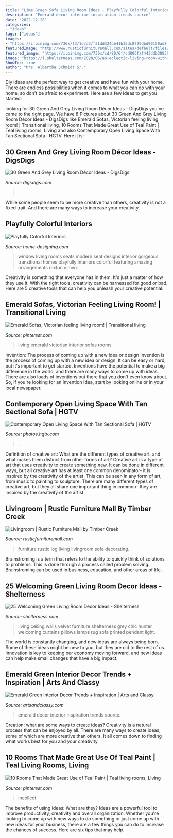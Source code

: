 ```yaml
---
title: "Lime Green Sofa Living Room Ideas - Playfully Colorful Interiors"
description: "Emerald decor interior inspiration trends source"
date: "2022-12-28"
categories:
- "ideas"
tags: ["ideas"]
images:
- "https://i.pinimg.com/736x/f3/1d/d3/f31dd334bb41b15dc8729dbd90150ad8.jpg"
featuredImage: "http://www.rusticfurnituremall.com/sites/default/files/imagecache/product_full/LR02-Log-Livingroom_group.jpg"
featured_image: "https://i.pinimg.com/736x/cd/80/6f/cd806faf443ddb388391c46123f74015.jpg"
image: "https://i.shelterness.com/2020/06/an-eclectic-living-room-with-a-green-ceiling-and-green-crushed-velvet-on-the-walls-plus-modern-furniture.jpg"
ShowToc: true
author: "Mrs. Albertha Schmidt Sr."
---
```



Diy ideas are the perfect way to get creative and have fun with your home. There are endless possibilities when it comes to what you can do with your home, so don't be afraid to experiment. Here are a few ideas to get you started:

	

		
looking for 30 Green And Grey Living Room Décor Ideas - DigsDigs you've came to the right page. We have 8 Pictures about 30 Green And Grey Living Room Décor Ideas - DigsDigs like Emerald Sofas, Victorian feeling living room! | Transitional living, 10 Rooms That Made Great Use of Teal Paint | Teal living rooms, Living and also Contemporary Open Living Space With Tan Sectional Sofa | HGTV. Here it is:
		
    
## 30 Green And Grey Living Room Décor Ideas - DigsDigs

<img loading=lazy src="https://www.digsdigs.com/photos/2016/10/27-stylish-grey-living-room-with-textural-touches-and-an-emerald-sofa.jpg" onerror="this.onerror=null;this.src='https://tse1.mm.bing.net/th?id=OIP.zs9y1U9BlZsUgR_xhj7rKgHaKj&amp;pid=15.1';" alt="30 Green And Grey Living Room Décor Ideas - DigsDigs">

_Source: digsdigs.com_

>. 

	

While some people seem to be more creative than others, creativity is not a fixed trait. And there are many ways to increase your creativity.

    
## Playfully Colorful Interiors

<img loading=lazy src="http://cdn.home-designing.com/wp-content/uploads/2013/10/living-room-window-seat-600x350.jpeg" onerror="this.onerror=null;this.src='https://tse1.mm.bing.net/th?id=OIP.1veIOeWAQlKufA0bpFcD7gHaEU&amp;pid=15.1';" alt="Playfully Colorful Interiors">

_Source: home-designing.com_

>window living rooms seats modern seat designs interior gorgeous transitional homes playfully interiors colorful featuring amazing arrangements roxton nimvo. 

	

Creativity is something that everyone has in them. It's just a matter of how they use it. With the right tools, creativity can be harnessed for good or bad. Here are 5 creative tools that can help you unleash your creative potential.

    
## Emerald Sofas, Victorian Feeling Living Room! | Transitional Living

<img loading=lazy src="https://i.pinimg.com/736x/f3/1d/d3/f31dd334bb41b15dc8729dbd90150ad8.jpg" onerror="this.onerror=null;this.src='https://tse2.mm.bing.net/th?id=OIP.VY2UtZAFBBRooeo1jvB5yQHaLH&amp;pid=15.1';" alt="Emerald Sofas, Victorian feeling living room! | Transitional living">

_Source: pinterest.com_

>living emerald victorian interior sofas rooms. 

	

Invention: The process of coming up with a new idea or design
Invention is the process of coming up with a new idea or design. It can be easy or hard, but it's important to get started. Inventions have the potential to make a big difference in the world, and there are many ways to come up with ideas. There are also loads of inventions out there that you don't even know about. So, if you're looking for an Invention Idea, start by looking online or in your local newspaper.

    
## Contemporary Open Living Space With Tan Sectional Sofa | HGTV

<img loading=lazy src="https://hgtvhome.sndimg.com/content/dam/images/hgtv/fullset/2012/12/2/0/H2DSW202_Contemporary-Kitchen-Living-Room_s4x3.jpg.rend.hgtvcom.616.462.suffix/1400973992695.jpeg" onerror="this.onerror=null;this.src='https://tse1.mm.bing.net/th?id=OIP.3usKrAX_sAkfcZbf8lucWwHaFj&amp;pid=15.1';" alt="Contemporary Open Living Space With Tan Sectional Sofa | HGTV">

_Source: photos.hgtv.com_

>. 

	

Definition of creative art: What are the different types of creative art, and what makes them distinct from other forms of art?
Creative art is a type of art that uses creativity to create something new. It can be done in different ways, but all creative art has at least one common denominator- it is inspired by the creativity of the artist. This can be seen in any form of art, from music to painting to sculpture. There are many different types of creative art, but they all share one important thing in common- they are inspired by the creativity of the artist.

    
## Livingroom | Rustic Furniture Mall By Timber Creek

<img loading=lazy src="http://www.rusticfurnituremall.com/sites/default/files/imagecache/product_full/LR02-Log-Livingroom_group.jpg" onerror="this.onerror=null;this.src='https://tse3.mm.bing.net/th?id=OIP.1BsAoWkNBLfrOYGjYthW8wHaD1&amp;pid=15.1';" alt="Livingroom | Rustic Furniture Mall by Timber Creek">

_Source: rusticfurnituremall.com_

>furniture rustic log living livingroom sofa decorating. 

	

Brainstroming is a term that refers to the ability to quickly think of solutions to problems. This is done through a process called problem solving. Brainstroming can be used in business, education, and other areas of life.

    
## 25 Welcoming Green Living Room Decor Ideas - Shelterness

<img loading=lazy src="https://i.shelterness.com/2020/06/an-eclectic-living-room-with-a-green-ceiling-and-green-crushed-velvet-on-the-walls-plus-modern-furniture.jpg" onerror="this.onerror=null;this.src='https://tse2.mm.bing.net/th?id=OIP.yd-FjiCCVbKW8rBtuHyi_QHaKH&amp;pid=15.1';" alt="25 Welcoming Green Living Room Decor Ideas - Shelterness">

_Source: shelterness.com_

>living ceiling walls velvet furniture shelterness grey chic hunter welcoming curtains pillows lamps rug sofa printed pendant light. 

	

The world is constantly changing, and new ideas are always being born. Some of these ideas might be new to you, but they are old to the rest of us. Innovation is key to keeping our economy moving forward, and new ideas can help make small changes that have a big impact.

    
## Emerald Green Interior Decor Trends + Inspiration | Arts And Classy

<img loading=lazy src="https://www.artsandclassy.com/wp-content/uploads/2017/03/Emerald-Green-Interior-Decor-Trends-Inspiration-4.jpg" onerror="this.onerror=null;this.src='https://tse1.mm.bing.net/th?id=OIP.kMw5mdS-bUGL225RjIQxpwAAAA&amp;pid=15.1';" alt="Emerald Green Interior Decor Trends + Inspiration | Arts and Classy">

_Source: artsandclassy.com_

>emerald decor interior inspiration trends source. 

	

Creation: what are some ways to create ideas?
Creativity is a natural process that can be enjoyed by all. There are many ways to create ideas, some of which are more creative than others. It all comes down to finding what works best for you and your creativity.

    
## 10 Rooms That Made Great Use Of Teal Paint | Teal Living Rooms, Living

<img loading=lazy src="https://i.pinimg.com/736x/cd/80/6f/cd806faf443ddb388391c46123f74015.jpg" onerror="this.onerror=null;this.src='https://tse1.mm.bing.net/th?id=OIP.pKsHdaP2Du4OGDUWE6EA8gHaJ4&amp;pid=15.1';" alt="10 Rooms That Made Great Use of Teal Paint | Teal living rooms, Living">

_Source: pinterest.com_

>incollect. 

	

The benefits of using ideas: What are they?
Ideas are a powerful tool to improve productivity, creativity and overall organization. Whether you're looking to come up with new ways to do something or just come up with new ideas for your business, there are a few things you can do to increase the chances of success. Here are six tips that may help.

